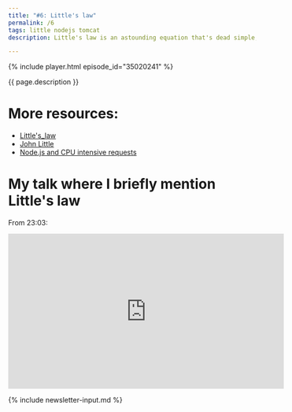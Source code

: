 ```yaml
---
title: "#6: Little's law"
permalink: /6
tags: little nodejs tomcat
description: Little's law is an astounding equation that's dead simple, yet it can bring an amazing insight into what your distributed system is capable of

---
```


{% include player.html episode_id="35020241" %}

{{ page.description }}

# More resources:

* [Little's_law](https://en.wikipedia.org/wiki/Little%27s_law)
* [John Little](https://en.wikipedia.org/wiki/John_Little_(academic))
* [Node.js and CPU intensive requests](https://stackoverflow.com/questions/3491811/node-js-and-cpu-intensive-requests)

# My talk where I briefly mention Little's law

From 23:03:

<iframe width="560" height="315" src="https://www.youtube.com/embed/5TJiTSWktLU?start=1383" frameborder="0" allow="accelerometer; autoplay; encrypted-media; gyroscope; picture-in-picture" allowfullscreen></iframe>

{% include newsletter-input.md %}
